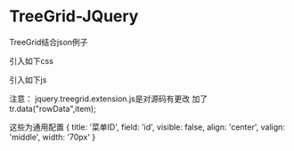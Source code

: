 # TreeGrid-JQuery
TreeGrid结合json例子

引入如下css
<link rel="stylesheet" href="css/bootstrap.css" />
<link rel="stylesheet" href="css/jquery.treegrid.css" />

引入如下js
<script type="text/javascript" src="js/jquery.min.js"></script>
<script type="text/javascript" src="js/jquery.treegrid.min.js"></script>
<script type="text/javascript" src="js/jquery.treegrid.extension.js"></script>
<script type="text/javascript" src="js/tree.table.js"></script>

注意：
jquery.treegrid.extension.js是对源码有更改
加了tr.data("rowData",item);

这些为通用配置
{
					title: '菜单ID',
					field: 'id',
					visible: false,
					align: 'center',
					valign: 'middle',
					width: '70px'
}


